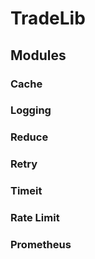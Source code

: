 # TradeLib

## Modules

### Cache

### Logging

### Reduce

### Retry

### Timeit

### Rate Limit

### Prometheus
